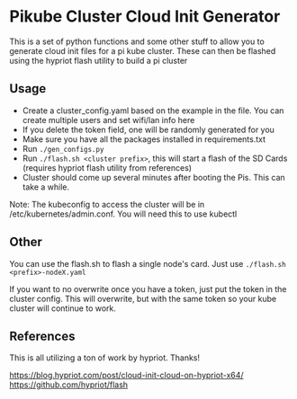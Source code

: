 # Pikube Cluster Cloud Init Generator

This is a set of python functions and some other stuff to allow you to generate cloud init files for a pi kube cluster.  These can then be flashed using the hypriot flash utility to build a pi cluster

## Usage

* Create a cluster_config.yaml based on the example in the file.  You can create multiple users and set wifi/lan info here
* If you delete the token field, one will be randomly generated for you
* Make sure you have all the packages installed in requirements.txt
* Run `./gen_configs.py`
* Run `./flash.sh <cluster prefix>`, this will start a flash of the SD Cards (requires hypriot flash utility from references)
* Cluster should come up several minutes after booting the Pis.  This can take a while.

Note: The kubeconfig to access the cluster will be in /etc/kubernetes/admin.conf.  You will need this to use kubectl

## Other

You can use the flash.sh to flash a single node's card.  Just use `./flash.sh <prefix>-nodeX.yaml`

If you want to no overwrite once you have a token, just put the token in the cluster config.  This will overwrite, but with the same token so your kube cluster will continue to work.

## References

This is all utilizing a ton of work by hypriot.  Thanks!

https://blog.hypriot.com/post/cloud-init-cloud-on-hypriot-x64/
https://github.com/hypriot/flash

